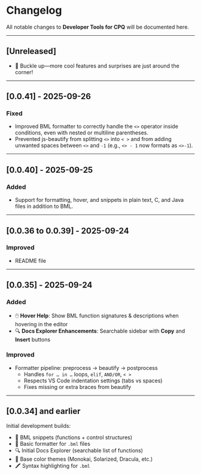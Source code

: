 # Changelog  
All notable changes to **Developer Tools for CPQ** will be documented here.  

---

## [Unreleased]  
- 🚀 Buckle up—more cool features and surprises are just around the corner!

---

## [0.0.41] - 2025-09-26
### Fixed
- Improved BML formatter to correctly handle the `<>` operator inside conditions, even with nested or multiline parentheses.
- Prevented js-beautify from splitting `<>` into `< >` and from adding unwanted spaces between `<>` and `-1` (e.g., `<> - 1` now formats as `<>-1`).

---

## [0.0.40] - 2025-09-25
### Added  
- Support for formatting, hover, and snippets in plain text, C, and Java files in addition to BML.

---

## [0.0.36 to 0.0.39] - 2025-09-24  
### Improved  
- README file

---

## [0.0.35] - 2025-09-24  
### Added  
- 🖱️ **Hover Help**: Show BML function signatures & descriptions when hovering in the editor  
- 🔍 **Docs Explorer Enhancements**: Searchable sidebar with **Copy** and **Insert** buttons

### Improved  
- Formatter pipeline: preprocess → beautify → postprocess  
  - Handles `for … in …` loops, `elif`, `AND/OR`, `< >`  
  - Respects VS Code indentation settings (tabs vs spaces)  
  - Fixes missing or extra braces from beautify  

---

## [0.0.34] and earlier  
Initial development builds:  
- 🚀 BML snippets (functions + control structures)  
- 🧹 Basic formatter for `.bml` files  
- 🔍 Initial Docs Explorer (searchable list of functions)  
- 🎨 Base color themes (Monokai, Solarized, Dracula, etc.)  
- 🖍️ Syntax highlighting for `.bml`  
